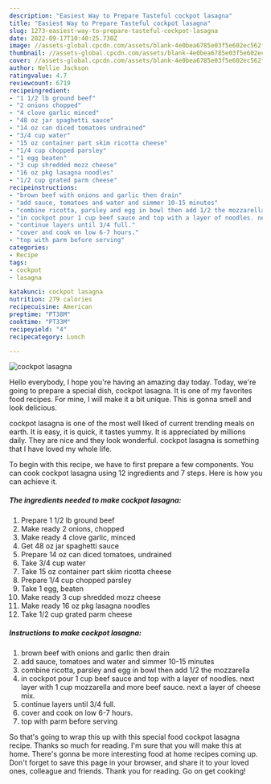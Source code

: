 ```yaml
---
description: "Easiest Way to Prepare Tasteful cockpot lasagna"
title: "Easiest Way to Prepare Tasteful cockpot lasagna"
slug: 1273-easiest-way-to-prepare-tasteful-cockpot-lasagna
date: 2022-09-17T10:40:25.730Z
image: //assets-global.cpcdn.com/assets/blank-4e0bea6785e03f5e602ec562f230caae08da540cada707380b4fe1bbebba43da.png
thumbnail: //assets-global.cpcdn.com/assets/blank-4e0bea6785e03f5e602ec562f230caae08da540cada707380b4fe1bbebba43da.png
cover: //assets-global.cpcdn.com/assets/blank-4e0bea6785e03f5e602ec562f230caae08da540cada707380b4fe1bbebba43da.png
author: Nellie Jackson
ratingvalue: 4.7
reviewcount: 6719
recipeingredient:
- "1 1/2 lb ground beef"
- "2 onions chopped"
- "4 clove garlic minced"
- "48 oz jar spaghetti sauce"
- "14 oz can diced tomatoes undrained"
- "3/4 cup water"
- "15 oz container part skim ricotta cheese"
- "1/4 cup chopped parsley"
- "1 egg beaten"
- "3 cup shredded mozz cheese"
- "16 oz pkg lasagna noodles"
- "1/2 cup grated parm cheese"
recipeinstructions:
- "brown beef with onions and garlic then drain"
- "add sauce, tomatoes and water and simmer 10-15 minutes"
- "combine ricotta, parsley and egg in bowl then add 1/2 the mozzarella"
- "in cockpot pour 1 cup beef sauce and top with a layer of noodles. next layer with 1 cup mozzarella and more beef sauce. next a layer of cheese mix."
- "continue layers until 3/4 full."
- "cover and cook on low 6-7 hours."
- "top with parm before serving"
categories:
- Recipe
tags:
- cockpot
- lasagna

katakunci: cockpot lasagna 
nutrition: 279 calories
recipecuisine: American
preptime: "PT38M"
cooktime: "PT33M"
recipeyield: "4"
recipecategory: Lunch

---
```



![cockpot lasagna](//assets-global.cpcdn.com/assets/blank-4e0bea6785e03f5e602ec562f230caae08da540cada707380b4fe1bbebba43da.png)

Hello everybody, I hope you're having an amazing day today. Today, we're going to prepare a special dish, cockpot lasagna. It is one of my favorites food recipes. For mine, I will make it a bit unique. This is gonna smell and look delicious.

cockpot lasagna is one of the most well liked of current trending meals on earth. It is easy, it is quick, it tastes yummy. It is appreciated by millions daily. They are nice and they look wonderful. cockpot lasagna is something that I have loved my whole life.




To begin with this recipe, we have to first prepare a few components. You can cook cockpot lasagna using 12 ingredients and 7 steps. Here is how you can achieve it.

<!--inarticleads1-->

##### The ingredients needed to make cockpot lasagna:

1. Prepare 1 1/2 lb ground beef
1. Make ready 2 onions, chopped
1. Make ready 4 clove garlic, minced
1. Get 48 oz jar spaghetti sauce
1. Prepare 14 oz can diced tomatoes, undrained
1. Take 3/4 cup water
1. Take 15 oz container part skim ricotta cheese
1. Prepare 1/4 cup chopped parsley
1. Take 1 egg, beaten
1. Make ready 3 cup shredded mozz cheese
1. Make ready 16 oz pkg lasagna noodles
1. Take 1/2 cup grated parm cheese




<!--inarticleads2-->

##### Instructions to make cockpot lasagna:

1. brown beef with onions and garlic then drain
1. add sauce, tomatoes and water and simmer 10-15 minutes
1. combine ricotta, parsley and egg in bowl then add 1/2 the mozzarella
1. in cockpot pour 1 cup beef sauce and top with a layer of noodles. next layer with 1 cup mozzarella and more beef sauce. next a layer of cheese mix.
1. continue layers until 3/4 full.
1. cover and cook on low 6-7 hours.
1. top with parm before serving




So that's going to wrap this up with this special food cockpot lasagna recipe. Thanks so much for reading. I'm sure that you will make this at home. There's gonna be more interesting food at home recipes coming up. Don't forget to save this page in your browser, and share it to your loved ones, colleague and friends. Thank you for reading. Go on get cooking!
